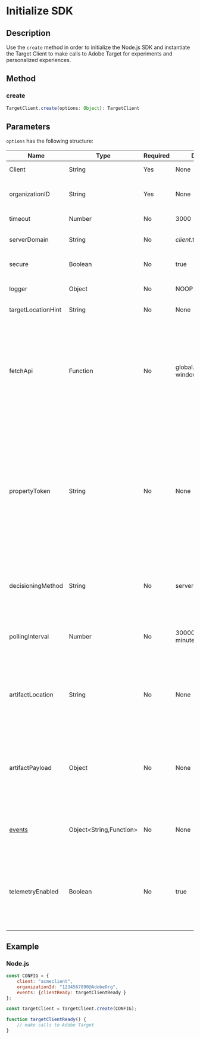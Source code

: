 # Initialize SDK

## Description

Use the `create` method in order to initialize the Node.js SDK and instantiate the Target Client to make calls to Adobe Target for experiments and personalized experiences.

## Method

<CodeBlock slots="heading, code" repeat="1" languages="js" />

### create

```js
TargetClient.create(options: Object): TargetClient
```

## Parameters

`options` has the following structure:

|Name|Type|Required|Default|Description|
| --- | --- | --- | --- | --- |
|Client|String|Yes|None|Adobe Target client ID|
|organizationID|String|Yes|None|Experience Cloud Organization ID|
|timeout|Number|No|3000|Timeout in milliseconds|
|serverDomain|String|No|*client*.tt.omtrdc.net|Overrides default hostname|
|secure|Boolean|No|true|Unset to enforce HTTP scheme|
|logger|Object|No|NOOP logger|Replaces the default NOOP logger|
|targetLocationHint|String|No|None|Target location hint|
|fetchApi|Function|No|global.fetch or window.fetch|[fetch](https://fetch.spec.whatwg.org/) is used by the SDK for http requests. By default node-fetch or the browser implementation of fetch is used. But an alternative implementation can be provided using `fetchApi`|
|propertyToken|String|No|None|**Target Property Token**. If specified here, all `getOffers` calls will use this value. **For on-device decisioning**, the SDK will only download the artifact that contains the qualified activities for the property token set in `propertyToken`|
|decisioningMethod|String|No|server-side|Determines which decisioning method to use ([on-device](../../sdk-guides/on-device-decisioning/index.md), server-side, hybrid)|
|pollingInterval|Number|No|300000 (5 minutes)|Polling interval for the [on-device decisioning rule artifact](../../sdk-guides/on-device-decisioning/rule-artifact/index.md) (in milliseconds)
|artifactLocation|String|No|None|A fully qualified url to the [on-device decisioning rule artifact](../../sdk-guides/on-device-decisioning/rule-artifact/index.md). Overrides internally determined location.|
|artifactPayload|Object|No|None|The JSON payload of the [on-device decisioning rule artifact](../../sdk-guides/on-device-decisioning/rule-artifact/index.md). If specified, it is used instead of requesting one from a URL.|
|[events](../sdk-events.md)|Object<String,Function>|No|None|An optional object with event name keys and callback function values|
|telemetryEnabled|Boolean|No|true|When enabled, Adobe will collect SDK feature usage and performance telemetry data. Personal data is not collected.|

## Example

<CodeBlock slots="heading, code" repeat="1" languages="js" />

### Node.js

```js
const CONFIG = {
    client: "acmeclient",
    organizationId: "1234567890@AdobeOrg",
    events: {clientReady: targetClientReady }
};

const targetClient = TargetClient.create(CONFIG);

function targetClientReady() {
    // make calls to Adobe Target
}
```